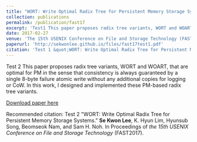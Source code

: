```yaml
---
title: "WORT: Write Optimal Radix Tree for Persistent Memory Storage Systems"
collection: publications
permalink: /publication/fast17
excerpt: 'Test1 This paper proposes radix tree variants, WORT and WOART, that are optimal for PM in the sense that consistency is always guaranteed by a single 8-byte failure atomic write without any additional copies for logging or CoW. In this work, I designed and implemented these PM-based radix tree variants.'
date: 2017-02-27
venue: 'The 15th USENIX Conference on File and Storage Technology (FAST2017)'
paperurl: 'http://sekwonlee.github.io/files/fast17test1.pdf'
citation: 'Test 1 &quot;WORT: Write Optimal Radix Tree for Persistent Memory Storage Systems.&quot; <strong>Se Kwon Lee</strong>, K. Hyun Lim, Hyunsub Song, Beomseok Nam, and Sam H. Noh. In Proceedings of <i>the 15th USENIX Conference on File and Storage Technology</i> (FAST2017).'
---
```

Test 2 This paper proposes radix tree variants, WORT and WOART, that are optimal for PM in the sense that consistency is always guaranteed by a single 8-byte failure atomic write without any additional copies for logging or CoW. In this work, I designed and implemented these PM-based radix tree variants.

[Download paper here](http://sekwonlee.github.io/files/fast17.pdf)

Recommended citation: Test 2 "WORT: Write Optimal Radix Tree for Persistent Memory Storage Systems." <strong>Se Kwon Lee</strong>, K. Hyun Lim, Hyunsub Song, Beomseok Nam, and Sam H. Noh. In Proceedings of <i>the 15th USENIX Conference on File and Storage Technology</i> (FAST2017).
